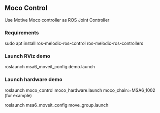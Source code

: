## Moco Control ##

Use Motive Moco controller as ROS Joint Controller

### Requirements ###
sudo apt install ros-melodic-ros-control ros-melodic-ros-controllers

### Launch RViz demo ###
roslaunch msa6_moveit_config demo.launch

### Launch hardware demo ###

roslaunch moco_control moco_hardware.launch moco_chain:=MSA6_1002    (for example)

roslaunch msa6_moveit_config move_group.launch
